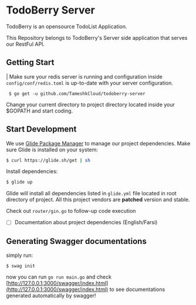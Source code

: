 # TodoBerry Server
TodoBerry is an opensource TodoList Application. 

This Repository belongs to TodoBerry's Server side application that serves our
RestFul API.

## Getting Start

| Make sure your redis server is running and configuration inside `config/conf/redis.toml` is up-to-date with your server configuration.

```
 $ go get -u github.com/TameshkCloud/todoberry-server
```

Change your current directory to project directory located inside your $GOPATH
and start coding.

## Start Development

We use [Glide Package Manager](https://github.com/Masterminds/glide) to manage
our project dependencies. Make sure Glide is installed on your system:

```bash
$ curl https://glide.sh/get | sh
```


Install dependencies:

```bash
$ glide up
```

Glide will install all dependencies listed in `glide.yml` file located in root directory
of project. All this project vendors are **patched** version and stable.

Check out `router/gin.go` to follow-up code execution

 - [ ] Documentation about project dependencies (English/Farsi)

## Generating Swagger documentations
simply run:

```
$ swag init
```

now you can run `go run main.go`  and check [http://127.0.0.1:3000/swagger/index.html](http://127.0.0.1:3000/swagger/index.html) to see documentations generated automatically by swagger!




